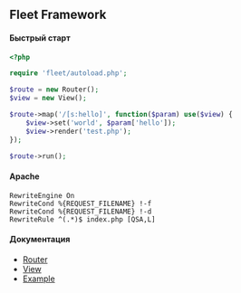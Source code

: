 ## Fleet Framework

#### Быстрый старт

```php
<?php

require 'fleet/autoload.php';

$route = new Router();
$view = new View();

$route->map('/[s:hello]', function($param) use($view) {
    $view->set('world', $param['hello']);
    $view->render('test.php');
});

$route->run();
```

#### Apache
```
RewriteEngine On
RewriteCond %{REQUEST_FILENAME} !-f
RewriteCond %{REQUEST_FILENAME} !-d
RewriteRule ^(.*)$ index.php [QSA,L]

```

#### Документация

- [Router](https://github.com/bienten/fleet/blob/master/docs/route.md)
- [View](https://github.com/bienten/fleet/blob/master/docs/view.md)
- [Example](https://github.com/bienten/fleet/blob/master/docs/example.md)

